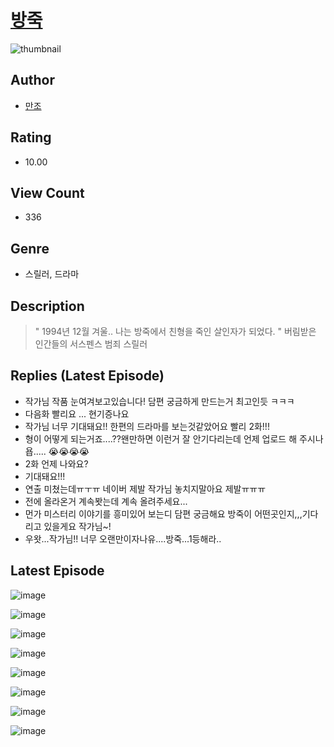# [방죽](https://comic.naver.com/challenge/list?titleId=810389)
![thumbnail](https://image-comic.pstatic.net/user_contents_data/challenge_comic/2023/05/23/358059/upload_7293352234718815024_480x623.jpeg)

## Author
- [만조](https://comic.naver.com/artistTitle?id=358059)

## Rating
- 10.00

## View Count
- 336

## Genre
- 스릴러, 드라마

## Description
> " 1994년 12월 겨울.. 나는 방죽에서 친형을 죽인 살인자가 되었다. " 버림받은 인간들의 서스펜스 범죄 스릴러

## Replies (Latest Episode)
- 작가님 작품 눈여겨보고있습니다! 담편 궁금하게 만드는거 최고인듯 ㅋㅋㅋ
- 다음화 빨리요 ... 현기증나요
- 작가님 너무 기대돼요!! 한편의 드라마를 보는것같았어요 빨리 2화!!!
- 형이 어떻게 되는거죠....??왠만하면 이런거 잘 안기다리는데 언제 업로드 해 주시나욥..... 😭😭😭😭
- 2화 언제 나와요?
- 기대돼요!!!
- 연출 미쳤는데ㅠㅜㅠ 네이버 제발 작가님 놓치지말아요 제발ㅠㅠㅠ
- 전에 올라온거 계속봣는데 계속 올려주세요...
- 먼가 미스터리 이야기를 흥미있어 보는디 담편 궁금해요 방죽이 어떤곳인지,,,기다리고 있을게요 작가님~!
- 우왓...작가님!! 너무 오랜만이자나유....방죽...1등해라..

## Latest Episode
![image](https://image-comic.pstatic.net/user_contents_data/challenge_comic/2023/05/23/358059/upload_3834587690783094580.jpeg)

![image](https://image-comic.pstatic.net/user_contents_data/challenge_comic/2023/05/23/358059/upload_3847874224525490227.jpeg)

![image](https://image-comic.pstatic.net/user_contents_data/challenge_comic/2023/05/23/358059/upload_7075497398141072697.jpeg)

![image](https://image-comic.pstatic.net/user_contents_data/challenge_comic/2023/05/23/358059/upload_3616448999880418405.jpeg)

![image](https://image-comic.pstatic.net/user_contents_data/challenge_comic/2023/05/23/358059/upload_3544677287455908708.jpeg)

![image](https://image-comic.pstatic.net/user_contents_data/challenge_comic/2023/05/23/358059/upload_3991941021170688569.jpeg)

![image](https://image-comic.pstatic.net/user_contents_data/challenge_comic/2023/05/23/358059/upload_7292794984139600688.jpeg)

![image](https://image-comic.pstatic.net/user_contents_data/challenge_comic/2023/05/23/358059/upload_4063761137863308132.jpeg)
